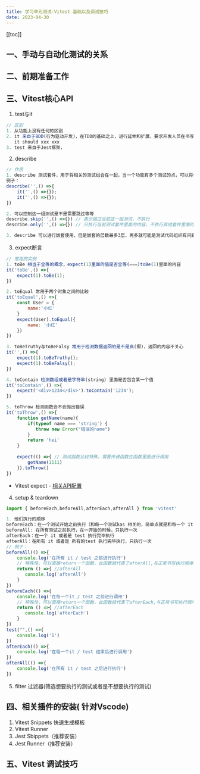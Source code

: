 ```yaml
---
title: 学习单元测试-Vitest 基础以及调试技巧
date: 2023-04-30
---
```


[[toc]]

## 一、手动与自动化测试的关系



## 二、前期准备工作



## 三、Vitest核心API

1. test与it

```js
// 区别
1. 从功能上没有任何的区别
2. it 来自于BDD(行为驱动开发)，在TDD的基础之上，进行延伸和扩展，要求开发人员在书写测试时候按照以下方式描述测试行为
   it should xxx xxx
3. test 来自于Jest框架，
```

2. describe

```js
// 作用
1. describe 测试套件，用于将相关的测试组合在一起，当一个功能有多个测试的点，可以将他们组合在一起，把相同的行为测试组合在一起。
例子： 
describe('',() =>{
    it('',() =>{});
    it('',() =>{});
})

2. 可以控制这一组测试是不是需要跳过等等
describe.skip('',() =>{}) // 表示跳过当前这一组测试，不执行
describe.only('',() =>{}) // 只执行当前测试套件里面的内容，不执行其他套件里面的内容

3. describe 可以进行嵌套使用，但是嵌套的层数最多3层，再多就可能是测试代码组织有问题。
```

3. expect断言

```js
// 常用的实例
1. toBe 相当于全等的概念，expect(1)里面的值是否全等(===)toBe(1)里面的内容
it('toBe',() =>{
    expect(1).toBe(1);
})

2. toEqual 常用于两个对象之间的比较
it('toEqual',() =>{
    const User = {
        name:'小红'
    }
    expect(User).toEqual({
        name: '小红'
    })
})

3. toBeTruthy与toBeFalsy 常用于检测数据返回的是不是真(假)，返回的内容不关心
it('',() =>{
    expect(1).toBeTruthy();
    expect(1).toBeFalsy();
})

4. toContain 检测数组或者是字符串(string) 里面是否包含某一个值
it('toContain',() =>{
    expect('<div>1234</div>').toContain('1234');
})

5. toThrow 检测函数会不会抛出错误
it('toThrow',() =>{
    function getName(name){
        if(typeof name === 'string') {
           throw new Error("错误的name")
        }
        return 'hei'
    }
    
    expect(() =>{ // 测试函数比较特殊，需要传递函数在函数里面进行调用
        getName(1111)
    }).toThrow()
})

```

* Vitest expect - [相关API配置](https://cn.vitest.dev/api/expect.html)

4. setup & teardown

```js
import { beforeEach,beforeAll,afterEach,afterAll } from 'vitest'

1. 他们执行的顺序
beforeEach：在一个测试开始之前执行（和每一个测试kas 相关的，简单点就是和每一个 it 相关的）
beforeAll: 在所有测试之前执行，在一开始的时候，只执行一次
afterEach：在一个 it 或者是 test 执行完毕执行
afterAll：在所有 it 或者是 所有的test 执行完毕执行，只执行一次
// 例子：
beforeAll(() =>{
    console.log('在所有 it / test 之前进行执行')
    // 特殊性，可以直接return一个函数，此函数就代表了afterAll,与正常书写执行顺序是相同的
    return () =>{ //afterAll
       console.log('afterAll')
    }
})
beforeEach(() =>{
    console.log('在每一个it / test 之前进行调用')
    // 特殊性，可以直接return一个函数，此函数就代表了afterEach,与正常书写执行顺序是相同的
    return () =>{ //afterEach
       console.log('afterEach')
    }
})
test("",() =>{
    console.log('1')
})
afterEach(() =>{
    console.log('在每一个it / test 结束后进行调用')
})
afterAll(() =>{
    console.log('在所有 it / test 之后进行执行')
})
```

5. filter 过滤器(筛选想要执行的测试或者是不想要执行的测试)

## 四、相关插件的安装( 针对Vscode)

1. Vitest Snippets 快速生成模板
2. Vitest Runner
3. Jest Sbippets（推荐安装）
4. Jest Runner（推荐安装）



## 五、Vitest 调试技巧

